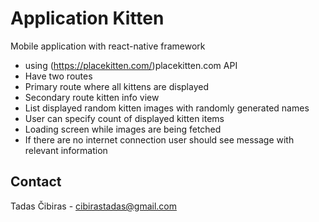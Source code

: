 # Application Kitten

Mobile application with react-native framework

- using (https://placekitten.com/)placekitten.com API
- Have two routes
- Primary route where all kittens are displayed
- Secondary route kitten info view
- List displayed random kitten images with randomly generated names
- User can specify count of displayed kitten items
- Loading screen while images are being fetched
- If there are no internet connection user should see message with relevant information

## Contact

Tadas Čibiras - cibirastadas@gmail.com

